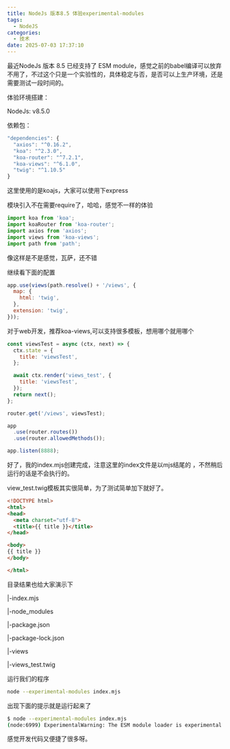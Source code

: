 ```yaml
---
title: NodeJs 版本8.5 体验experimental-modules
tags:
  - NodeJS
categories:
  - 技术
date: 2025-07-03 17:37:10
---
```


最近NodeJs 版本 8.5 已经支持了 ESM module，感觉之前的babel编译可以放弃不用了，不过这个只是一个实验性的，具体稳定与否，是否可以上生产环境，还是需要测试一段时间的。

体验环境搭建：

NodeJs: v8.5.0

依赖包：

```js
"dependencies": {
  "axios": "^0.16.2",
  "koa": "^2.3.0",
  "koa-router": "^7.2.1",
  "koa-views": "^6.1.0",
  "twig": "^1.10.5"
}
```

这里使用的是koajs，大家可以使用下express

模块引入不在需要require了，哈哈，感觉不一样的体验

```js
import koa from 'koa';
import koaRouter from 'koa-router';
import axios from 'axios';
import views from 'koa-views';
import path from 'path';
```

像这样是不是感觉，瓦萨，还不错

继续看下面的配置

```js
app.use(views(path.resolve() + '/views', {
  map: {
    html: 'twig',
  },
  extension: 'twig',
}));
```

对于web开发，推荐koa-views,可以支持很多模板，想用哪个就用哪个

```js
const viewsTest = async (ctx, next) => {
  ctx.state = {
    title: 'viewsTest',
  };

  await ctx.render('views_test', {
    title: 'viewsTest',
  });
  return next();
};

router.get('/views', viewsTest);

app
  .use(router.routes())
  .use(router.allowedMethods());

app.listen(8888);
```

好了，我的index.mjs创建完成，注意这里的index文件是以mjs结尾的 ，不然稍后运行的话是不会执行的。

view_test.twig模板其实很简单，为了测试简单加下就好了。

```html
<!DOCTYPE html>
<html>
<head>
  <meta charset="utf-8">
  <title>{{ title }}</title>
</head>

<body>
{{ title }}
</body>

</html>
```

目录结果也给大家演示下

|-index.mjs

|-node\_modules

|-package.json

|-package-lock.json

|-views

  |-views\_test.twig

运行我们的程序

```bash
node --experimental-modules index.mjs
```

出现下面的提示就是运行起来了

```bash
$ node --experimental-modules index.mjs
(node:6999) ExperimentalWarning: The ESM module loader is experimental.
```

感觉开发代码又便捷了很多呀。
